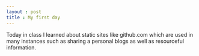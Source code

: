 ```yaml
---
layout : post
title : My first day
---
```


Today in class I learned about static sites like github.com which are used in many instances such as sharing a personal blogs as
well as resourceful information.
